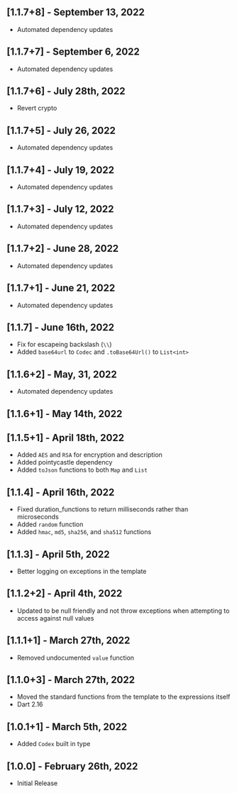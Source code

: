 ## [1.1.7+8] - September 13, 2022

* Automated dependency updates


## [1.1.7+7] - September 6, 2022

* Automated dependency updates


## [1.1.7+6] - July 28th, 2022

* Revert crypto


## [1.1.7+5] - July 26, 2022

* Automated dependency updates


## [1.1.7+4] - July 19, 2022

* Automated dependency updates


## [1.1.7+3] - July 12, 2022

* Automated dependency updates


## [1.1.7+2] - June 28, 2022

* Automated dependency updates


## [1.1.7+1] - June 21, 2022

* Automated dependency updates


## [1.1.7] - June 16th, 2022

* Fix for escapeing backslash (`\\`)
* Added `base64url` to `Codec` and `.toBase64Url()` to `List<int>`


## [1.1.6+2] - May, 31, 2022

* Automated dependency updates


## [1.1.6+1] - May 14th, 2022


## [1.1.5+1] - April 18th, 2022

* Added `AES` and `RSA` for encryption and description
* Added pointycastle dependency
* Added `toJson` functions to both `Map` and `List`


## [1.1.4] - April 16th, 2022

* Fixed duration_functions to return milliseconds rather than microseconds
* Added `random` function
* Added `hmac`, `md5`, `sha256`, and `sha512` functions


## [1.1.3] - April 5th, 2022

* Better logging on exceptions in the template


## [1.1.2+2] - April 4th, 2022

* Updated to be null friendly and not throw exceptions when attempting to access against null values


## [1.1.1+1] - March 27th, 2022

* Removed undocumented `value` function


## [1.1.0+3] - March 27th, 2022

* Moved the standard functions from the template to the expressions itself
* Dart 2.16


## [1.0.1+1] - March 5th, 2022

* Added `Codex` built in type


## [1.0.0] - February 26th, 2022

* Initial Release








